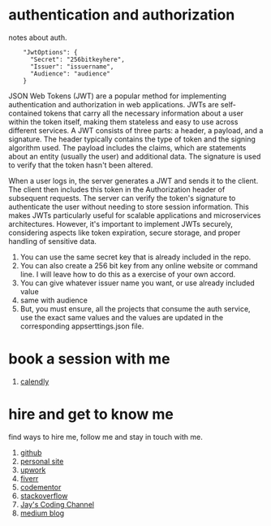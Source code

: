 # authentication and authorization

notes about auth.

```
    "JwtOptions": {
      "Secret": "256bitkeyhere",
      "Issuer": "issuername",
      "Audience": "audience"
    }
```
JSON Web Tokens (JWT) are a popular method for implementing authentication and authorization in web applications. JWTs are self-contained tokens that carry all the necessary information about a user within the token itself, making them stateless and easy to use across different services. A JWT consists of three parts: a header, a payload, and a signature. The header typically contains the type of token and the signing algorithm used. The payload includes the claims, which are statements about an entity (usually the user) and additional data. The signature is used to verify that the token hasn't been altered.

When a user logs in, the server generates a JWT and sends it to the client. The client then includes this token in the Authorization header of subsequent requests. The server can verify the token's signature to authenticate the user without needing to store session information. This makes JWTs particularly useful for scalable applications and microservices architectures. However, it's important to implement JWTs securely, considering aspects like token expiration, secure storage, and proper handling of sensitive data.

1. You can use the same secret key that is already included in the repo. 
1. You can also create a 256 bit key from any online website or command line. I will leave how to do this as a exercise of your own accord.
1. You can give whatever issuer name you want, or use already included value
1. same with audience
1. But, you must ensure, all the projects that consume the auth service, use the exact same values and the values are updated in the corresponding appserttings.json file.

# book a session with me

1. [calendly](https://calendly.com/jaycodingtutor/30min)

# hire and get to know me

find ways to hire me, follow me and stay in touch with me.

1. [github](https://github.com/Jay-study-nildana)
1. [personal site](https://thechalakas.com)
1. [upwork](https://www.upwork.com/fl/vijayasimhabr)
1. [fiverr](https://www.fiverr.com/jay_codeguy)
1. [codementor](https://www.codementor.io/@vijayasimhabr)
1. [stackoverflow](https://stackoverflow.com/users/5338888/jay)
1. [Jay's Coding Channel](https://www.youtube.com/channel/UCJJVulg4J7POMdX0veuacXw/)
1. [medium blog](https://medium.com/@vijayasimhabr)